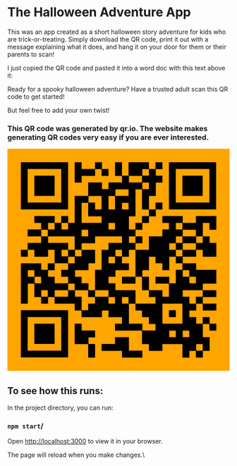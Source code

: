 # The Halloween Adventure App

This was an app created as a short halloween story adventure for kids who are trick-or-treating. Simply download the QR code, print it out with a message explaining what it does, and hang it on your door for them or their parents to scan!

I just copied the QR code and pasted it into a word doc with this text above it:

Ready for a spooky halloween adventure? Have a trusted adult scan this QR code to get started!

But feel free to add your own twist!

### This QR code was generated by qr.io. The website makes generating QR codes very easy if you are ever interested.

![QR code](/src/images/halloweenadventureQRcode.png "QR code")

## To see how this runs:
In the project directory, you can run:

### `npm start`/
Open [http://localhost:3000](http://localhost:3000) to view it in your browser.

The page will reload when you make changes.\

